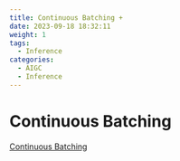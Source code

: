 ```yaml
---
title: Continuous Batching +
date: 2023-09-18 18:32:11
weight: 1
tags:
  - Inference
categories: 
  - AIGC
  - Inference 
---
```


<p></p>
<!-- more -->

# Continuous Batching
[Continuous Batching](https://candied-skunk-1ca.notion.site/Continuous-batching-3ce74a6d992944fba6314e21b3c3ec22)